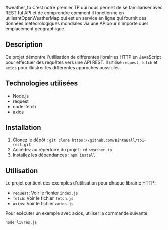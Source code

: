 #weather_tp
C'est notre premier TP qui nous permet de se familiariser avec REST ful API et de comprendre comment il fonctionne en utilisantOpenWeatherMap  qui est un service en ligne qui fournit des données météorologiques mondiales via une APIpour n'importe quel emplacement géographique. 

## Description

Ce projet démontre l'utilisation de différentes librairies HTTP en JavaScript pour effectuer des requêtes vers une API REST. Il utilise `request`, `fetch` et `axios` pour illustrer les différentes approches possibles.

## Technologies utilisées

*   Node.js
*   request
*   node-fetch
*   axios

## Installation

1.  Clonez le dépôt : `git clone https://github.com/BintaBall/tp1-rest.git`
2.  Accédez au répertoire du projet : `cd weather_tp`
3.  Installez les dépendances : `npm install`

## Utilisation

Le projet contient des exemples d'utilisation pour chaque librairie HTTP :

*   `request`: Voir le fichier `index.js`
*   `fetch`: Voir le fichier `fetch.js`
*   `axios`: Voir le fichier `axios.js`


Pour exécuter un exemple avec axios, utiliser la commande suivante:
```bash
node livres.js
```